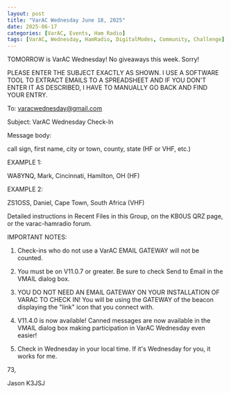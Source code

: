 ```yaml
---
layout: post
title: "VarAC Wednesday June 18, 2025"
date: 2025-06-17
categories: [VarAC, Events, Ham Radio]
tags: [VarAC, Wednesday, HamRadio, DigitalModes, Community, Challenge]
---
```


TOMORROW is VarAC Wednesday! No giveaways this week. Sorry!



PLEASE ENTER THE SUBJECT EXACTLY AS SHOWN. I USE A SOFTWARE TOOL TO EXTRACT EMAILS TO A SPREADSHEET AND IF YOU DON'T ENTER IT AS DESCRIBED, I HAVE TO MANUALLY GO BACK AND FIND YOUR ENTRY.


To: varacwednesday@gmail.com

Subject: VarAC Wednesday Check-In

Message body:

call sign, first name, city or town, county, state (HF or VHF, etc.)


EXAMPLE 1:

WA8YNQ, Mark, Cincinnati, Hamilton, OH (HF)

EXAMPLE 2:

ZS1OSS, Daniel, Cape Town, South Africa (VHF)

Detailed instructions in Recent Files in this Group, on the KB0US QRZ page, or the varac-hamradio forum.



IMPORTANT NOTES:

1) Check-ins who do not use a VarAC EMAIL GATEWAY will not be counted.

2) You must be on V11.0.7 or greater. Be sure to check Send to Email in the VMAIL dialog box.

3) YOU DO NOT NEED AN EMAIL GATEWAY ON YOUR INSTALLATION OF VARAC TO CHECK IN! You will be using the GATEWAY of the beacon displaying the "link" icon that you connect with.

4) V11.4.0 is now available! Canned messages are now available in the VMAIL dialog box making participation in VarAC Wednesday even easier!

5) Check in Wednesday in your local time. If it's Wednesday for you, it works for me.

73,

Jason K3JSJ
